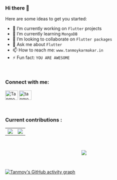 ### Hi there 👋

Here are some ideas to get you started:

- 🔭 I’m currently working on `Flutter` projects
- 🌱 I’m currently learning `MongoDB`
- 👯 I’m looking to collaborate on `Flutter packages`
- 💬 Ask me about `Flutter`
- 📫 How to reach me: `www.tanmoykarmakar.in`
- ⚡ Fun fact: `YOU ARE AWESOME`


<br>

<h3 align="left">Connect with me:</h3>
<p align="left">
<a href="https://www.linkedin.com/in/tanmoykarmakar2711/" target="blank"><img align="center" src="https://raw.githubusercontent.com/rahuldkjain/github-profile-readme-generator/master/src/images/icons/Social/linked-in-alt.svg" alt="Tanmoy karmakar" height="30" width="40" /></a>
<a href="https://www.facebook.com/tanmoy.karmakar.52206/" target="blank"><img align="center" src="https://raw.githubusercontent.com/rahuldkjain/github-profile-readme-generator/master/src/images/icons/Social/facebook.svg" alt="tanmoy karmakar" height="30" width="40" /></a>
</p>

<br>
<h3 align="left">Current contributions : </h3>

<table align="center">
<tr>
<td><img src="https://github-readme-stats.vercel.app/api/top-langs?username=tanmoy27112000&show_icons=true&locale=en&layout=compact&theme=tokyonight" />
</td>
<td>
<img src="https://github-readme-stats.vercel.app/api?username=tanmoy27112000&include_all_commits=true&count_private=true&show_icons=true&line_height=20&theme=tokyonight"/>
</td>
</tr>
</table>
<br />
<p align="center">
<img align="center" src="https://github-readme-streak-stats.herokuapp.com/?user=tanmoy27112000&theme=black-ice&hide_border=true&stroke=0000&background=060A0CD" />
</p>

<br>

[![Tanmoy's GitHub activity graph](https://activity-graph.herokuapp.com/graph?username=tanmoy27112000&bg_color=0D1117&color=5BCDEC&line=5BCDEC&point=FFFFFF&hide_border=true)](https://github.com/Rajdip019)
